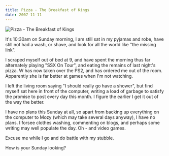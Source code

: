 ```yaml
---
title: Pizza - The Breakfast of Kings
date: 2007-11-11
---
```


![Pizza - The Breakfast of Kings](https://source.unsplash.com/9ZQzrLWV52M/1600x900)

It's 10:30am on Sunday morning, I am still sat in my pyjamas and robe, have still not had a wash, or shave, and look for all the world like "the missing link".

I scraped myself out of bed at 9, and have spent the morning thus far alternately playing "SSX On Tour", and eating the remains of last night's pizza. W has now taken over the PS2, and has ordered me out of the room. Apparently she is far better at games when I'm not watching.

I left the living room saying "I should really go have a shower", but find myself sat here in front of the computer, writing a load of garbage to satisfy the promise to post every day this month. I figure the earlier I get it out of the way the better.

I have no plans this Sunday at all, so apart from backing up everything on the computer to Mozy (which may take several days anyway), I have no plans. I forsee clothes washing, commenting on blogs, and perhaps some writing may well populate the day. Oh - and video games.

Excuse me while I go and do battle with my stubble.

How is your Sunday looking?
